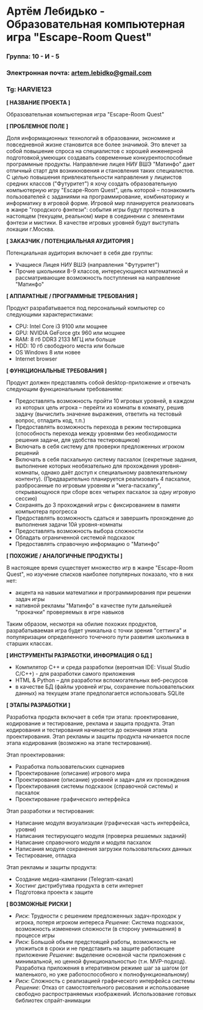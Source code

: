 # Артём Лебидько - Образовательная компьютерная игра "Escape-Room Quest"

### Группа: 10 - И - 5
### Электронная почта: artem.lebidko@gmail.com
### Tg: HARVIE123


**[ НАЗВАНИЕ ПРОЕКТА ]**

Образовательная компьютерная игра "Escape-Room Quest"

**[ ПРОБЛЕМНОЕ ПОЛЕ ]**

Доля информационных технологий в образовании, экономике и повседневной жизне становится все более значимой. Это влечет за собой повышение спроса на специалистов с хорошей инженерной подготовкой,умеющих создавать современные конкурентоспособные программные продукты. Направление лицея НИУ ВШЭ "Матинфо" дает отличный старт для возникновения и становления таких специалистов. С целью повышения привлекательности направления у лицеистов средних классов ("Футуритет") я хочу создать образовательную компьютерную игру "Escape-Room Quest", цель которой – познакомить пользователей с заданиями на программирование, комбинаторику и информатику в игровой форме. 
Игровой мир планируется реализовать в жанре "городского фэнтези": события игры будут протекать в настоящем (текущем, реальном) мире в соединении с элементами фэнтези и мистики. В качестве игровых уровней будут выступать локации г.Москва.

**[ ЗАКАЗЧИК / ПОТЕНЦИАЛЬНАЯ АУДИТОРИЯ ]**

Потенциальная аудитория включает в себя две группы:
* Учащиеся Лицея НИУ ВШЭ (направления "Футуритет")
* Прочие школьники 8-9 классов, интересующиеся математикой и рассматривающие возможность поступления на направление "Матинфо"

**[ АППАРАТНЫЕ / ПРОГРАММНЫЕ ТРЕБОВАНИЯ ]** 

Продукт разрабатывается под персональный компьютер со следующими характеристиками:
* CPU: Intel Core i3 9100 или мощнее
* GPU: NVIDIA GeForce gtx 960 или мощнее
* RAM: 8 гб DDR3 2133 МГЦ или больше
* HDD: 10 гб свободного места или больше
* OS Windows 8 или новее
* Internet browser

**[ ФУНКЦИОНАЛЬНЫЕ ТРЕБОВАНИЯ ]**

Продукт должен представлять собой desktop-приложение и отвечать следующим функциональным требованиям:
* Предоставлять возможность пройти 10 игровых уровней, в каждом из которых цель игрока – перейти из комнаты в комнату, решив задачу (вычислить значение выражения, ответить на тестовый вопрос, отладить код, т.п.)
* Предоставлять возможность перехода в режим тестировщика (способность перехода между уровнями без необходимости решения задачи, для удобства тестировщиков)
* Включать в себя систему для проверки предложенных игроком решений
* Включать в себя пасхальную систему пасхалок (секретные задания, выполнение которых необязательно для прохождения уровня-комнаты, однако даёт доступ к специальному
развлекательному контенту). (Предварительно планируется реализовать 4 пасхалки, разбросанные по игровым уровням и "мега-пасхалку", открывающуюся при сборе всех
четырех пасхалок за одну игровую сессию)
* Сохранять до 3 прохождений игры с фиксированием в памяти компьютера прогресса
* Предоставлять возможность сдаться и завершить прохождение до выполнения задачи 10й уровня-комнаты
* Предоставлять возможность выбора сложности
* Обладать ограниченной системой подсказок
* Предоставлять справочную информацию о "Матинфо" 

**[ ПОХОЖИЕ / АНАЛОГИЧНЫЕ ПРОДУКТЫ ]**

В настоящее время существует множество игр в жанре "Escape-Room Quest", но изучение списков наиболее популярных показало, что в них нет:
* акцента на навыки математики и программирования при решении задач игры
* нативной рекламы "Матинфо" в качестве пути дальнейшей "прокачки" проверяемых в игре навыков

Таким образом, несмотря на обилие похожих продуктов, разрабатываемая игра будет уникальна с точки зрения "сеттинга" и популяризации определенного точечного пути развития школьника в старших классах.

**[ ИНСТРУМЕНТЫ РАЗРАБОТКИ, ИНФОРМАЦИЯ О БД ]**

* Компилятор С++ и среда разработки (вероятная IDE: Visual Studio C/C++) - для разработки самого приложения
* HTML & Python – для разработки вспомогательных веб-ресурсов
* в качестве БД (файлы уровней игры, сохранение пользовательских данных) на текущем этапе предполагается использовать SQLite

**[ ЭТАПЫ РАЗРАБОТКИ ]**

Разработка продкта включает в себя три этапа: проектирование, кодирование и тестирование, реклама и защита продукта. Этап кодирования и тестирования начинается до окончания этапа проектирования. Этап рекламы и защиты продукта начинается после этапа кодирования (возможно на этапе тестирования).

Этап проектирования:
* Разработка пользовательских сценариев
* Проектирование (описание) игрового мира
* Проектирование (описание) уровней и задач для их прохождения
* Проектирования системы подсказок (справочной системы) и пасхалок
* Проектирование графического интерфейса

Этап разработки и тестирования:
* Написание модуля визуализации (графическая часть интерфейса, уровни)
* Написания тестирующего модуля (проверка решаемых заданий)
* Написание справочного модуля и модуля пасхалок
* Написания модуля сохранения загрузки пользовательских данных
* Тестирование, отладка

Этап рекламы и защиты продукта:
* Создание медиа-кампании (Telegram-канал)
* Хостинг дистрибутива продукта в сети интернет
* Подготовка проекта к защите

**[ ВОЗМОЖНЫЕ РИСКИ ]**

* *Риск*: Трудности с решением предложенных задач-проходок у игрока, потеря игроком интереса
*Решение*: Система подсказок, возможность изменения сложности (в сторону уменьшения) в процессе игры
* *Риск*: Большой объем предстоящей работы, возможность не уложиться в сроки и не представить на защите работающее приложение
*Решение*: выделение основной части приложения с минимальной, но ценной функциональностью (т.н. MVP-подход). Разработка приложения в итеративном режиме шаг
за шагом (от маленького, но уже работоспособного к полнофункциональному)
* *Риск*: Сложность с реализацией графического интерфейса системы
*Решение*: Отказ от самостоятельного рисования и использование свободно распространяемых изображений. Использование готовых библиотек спрайт-анимации
